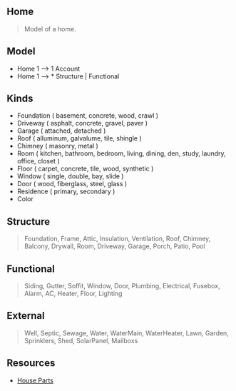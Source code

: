 Home
----
>Model of a home.

Model
-----
* Home 1 --> 1 Account
* Home 1 --> * Structure | Functional

Kinds
-----
* Foundation ( basement, concrete, wood, crawl )
* Driveway ( asphalt, concrete, gravel, paver )
* Garage ( attached, detached )
* Roof ( alluminum, galvalume, tile, shingle )
* Chimney ( masonry, metal )
* Room ( kitchen, bathroom, bedroom, living, dining, den, study, laundry, office, closet )
* Floor ( carpet, concrete, tile, wood, synthetic )
* Window ( single, double, bay, slide )
* Door ( wood, fiberglass, steel, glass )
* Residence ( primary, secondary )
* Color

Structure
---------
>Foundation, Frame, Attic, Insulation, Ventilation, Roof, Chimney, Balcony, Drywall, Room,
>Driveway, Garage, Porch, Patio, Pool

Functional
----------
>Siding, Gutter, Soffit, Window, Door, Plumbing, Electrical, Fusebox, Alarm, AC, Heater,
>Floor, Lighting

External
--------
>Well, Septic, Sewage, Water, WaterMain, WaterHeater, Lawn, Garden, Sprinklers, Shed,
>SolarPanel, Mailboxs

Resources
---------
* [House Parts](https://www.hippo.com/learn-center/parts-of-a-house)